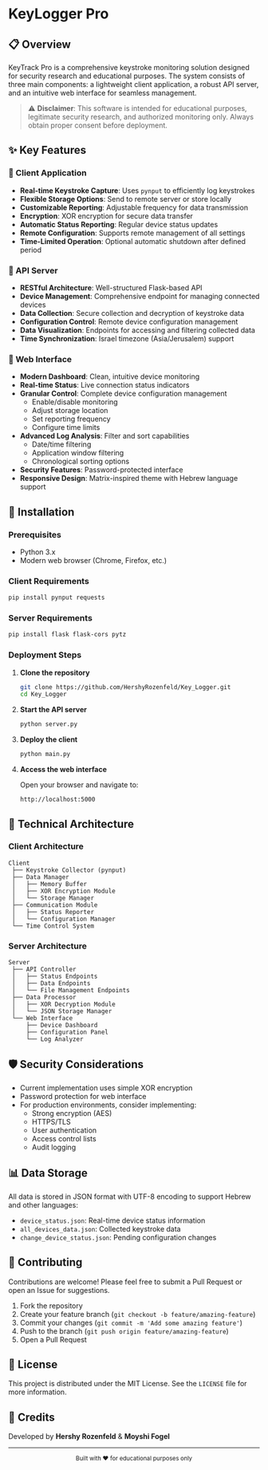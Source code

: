 # KeyLogger Pro



## 📋 Overview

KeyTrack Pro is a comprehensive keystroke monitoring solution designed for security research and educational purposes. The system consists of three main components: a lightweight client application, a robust API server, and an intuitive web interface for seamless management.

> ⚠️ **Disclaimer**: This software is intended for educational purposes, legitimate security research, and authorized monitoring only. Always obtain proper consent before deployment.

## ✨ Key Features

### 🔹 Client Application

- **Real-time Keystroke Capture**: Uses `pynput` to efficiently log keystrokes
- **Flexible Storage Options**: Send to remote server or store locally
- **Customizable Reporting**: Adjustable frequency for data transmission
- **Encryption**: XOR encryption for secure data transfer
- **Automatic Status Reporting**: Regular device status updates
- **Remote Configuration**: Supports remote management of all settings
- **Time-Limited Operation**: Optional automatic shutdown after defined period

### 🔹 API Server

- **RESTful Architecture**: Well-structured Flask-based API
- **Device Management**: Comprehensive endpoint for managing connected devices
- **Data Collection**: Secure collection and decryption of keystroke data
- **Configuration Control**: Remote device configuration management
- **Data Visualization**: Endpoints for accessing and filtering collected data
- **Time Synchronization**: Israel timezone (Asia/Jerusalem) support

### 🔹 Web Interface

- **Modern Dashboard**: Clean, intuitive device monitoring
- **Real-time Status**: Live connection status indicators
- **Granular Control**: Complete device configuration management
  - Enable/disable monitoring
  - Adjust storage location
  - Set reporting frequency
  - Configure time limits
- **Advanced Log Analysis**: Filter and sort capabilities
  - Date/time filtering
  - Application window filtering
  - Chronological sorting options
- **Security Features**: Password-protected interface
- **Responsive Design**: Matrix-inspired theme with Hebrew language support

## 🚀 Installation

### Prerequisites

- Python 3.x
- Modern web browser (Chrome, Firefox, etc.)

### Client Requirements

```bash
pip install pynput requests
```

### Server Requirements

```bash
pip install flask flask-cors pytz
```

### Deployment Steps

1. **Clone the repository**

   ```bash
   git clone https://github.com/HershyRozenfeld/Key_Logger.git
   cd Key_Logger
   ```

2. **Start the API server**

   ```bash
   python server.py
   ```

3. **Deploy the client**

   ```bash
   python main.py
   ```

4. **Access the web interface**
   
   Open your browser and navigate to:
   ```
   http://localhost:5000
   ```

## 🔧 Technical Architecture

### Client Architecture

```
Client
 ├── Keystroke Collector (pynput)
 ├── Data Manager
 │   ├── Memory Buffer
 │   ├── XOR Encryption Module
 │   └── Storage Manager
 ├── Communication Module
 │   ├── Status Reporter
 │   └── Configuration Manager
 └── Time Control System
```

### Server Architecture

```
Server
 ├── API Controller
 │   ├── Status Endpoints
 │   ├── Data Endpoints
 │   └── File Management Endpoints
 ├── Data Processor
 │   ├── XOR Decryption Module
 │   └── JSON Storage Manager
 └── Web Interface
     ├── Device Dashboard
     ├── Configuration Panel
     └── Log Analyzer
```

## 🛡 Security Considerations

- Current implementation uses simple XOR encryption
- Password protection for web interface
- For production environments, consider implementing:
  - Strong encryption (AES)
  - HTTPS/TLS
  - User authentication
  - Access control lists
  - Audit logging

## 📊 Data Storage

All data is stored in JSON format with UTF-8 encoding to support Hebrew and other languages:

- `device_status.json`: Real-time device status information
- `all_devices_data.json`: Collected keystroke data
- `change_device_status.json`: Pending configuration changes

## 🤝 Contributing

Contributions are welcome! Please feel free to submit a Pull Request or open an Issue for suggestions.

1. Fork the repository
2. Create your feature branch (`git checkout -b feature/amazing-feature`)
3. Commit your changes (`git commit -m 'Add some amazing feature'`)
4. Push to the branch (`git push origin feature/amazing-feature`)
5. Open a Pull Request

## 📄 License

This project is distributed under the MIT License. See the `LICENSE` file for more information.

## 👥 Credits

Developed by **Hershy Rozenfeld** & **Moyshi Fogel**

---

<div align="center">
  <sub>Built with ❤️ for educational purposes only</sub>
</div>
